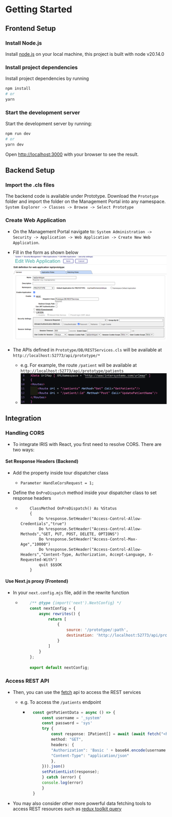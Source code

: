 # Getting Started

## Frontend Setup

### Install Node.js

Install [node.js](https://nodejs.org/en/download/package-manager) on your local machine, this project is built with node v20.14.0

### Install project dependencies

Install project dependencies by running

```bash
npm install
# or
yarn
```

### Start the development server

Start the development server by running:

```bash
npm run dev
# or
yarn dev
```

Open [http://localhost:3000](http://localhost:3000) with your browser to see the result.

## Backend Setup

### Import the .cls files

The backend code is available under Prototype.
Download the `Prototype` folder and import the folder on the Management Portal into any namespace. `System Explorer -> Classes -> Browse -> Select Prototype`

### Create Web Application

- On the Management Portal navigate to: `System Administration -> Security -> Application -> Web Application -> Create New Web Application`.

- Fill in the form as shown below
![management portal](/public/management_portal.png)

- The APIs defined in `Prototype/DB/RESTServices.cls` will be available at `http://localhost:52773/api/prototype/*`
  - e.g. For example, the route `/patient` will be available at `http://localhost:52773/api/prototype/patients`
  - ![rest api](/public/restservices.png)

## Integration

### Handling CORS

- To integrate IRIS with React, you first need to resolve CORS. There are two ways:

#### Set Response Headers (Backend)

- Add the property inside tour dispatcher class
  
  - ```ObjectScript
    Parameter HandleCorsRequest = 1;
    ```

- Define the `OnPreDispatch` method inside your dispatcher class to set response headers

  - ```ObjectScript
        ClassMethod OnPreDispatch() As %Status
        {
            Do %response.SetHeader("Access-Control-Allow-Credentials","true")
            Do %response.SetHeader("Access-Control-Allow-Methods","GET, PUT, POST, DELETE, OPTIONS")
            Do %response.SetHeader("Access-Control-Max-Age","10000")
            Do %response.SetHeader("Access-Control-Allow-Headers","Content-Type, Authorization, Accept-Language, X-Requested-With")
            quit $$$OK
        }
    ```

#### Use Next.js proxy (Frontend)

- In your `next.config.mjs` file, add in the rewrite function

  - ```javascript
        /** @type {import('next').NextConfig} */
        const nextConfig = {
            async rewrites() {
                return [
                    {
                        source: '/prototype/:path',
                        destination: 'http://localhost:52773/api/prototype/:path'
                    }
                ]
            }
        };

        export default nextConfig;
    ```

### Access REST API

- Then, you can use the [fetch](https://developer.mozilla.org/en-US/docs/Web/API/Fetch_API) api to access the REST services
  - e.g. To access the `/patients` endpoint

    - ```typescript
        const getPatientData = async () => {
            const username = '_system'
            const password = 'sys'
            try {
                const response: IPatient[] = await (await fetch("<http://localhost:52773/api/prototype/patients>", {
                method: "GET",
                headers: {
                "Authorization": 'Basic ' + base64.encode(username + ":" + password),
                "Content-Type": "application/json"
                },
            })).json()
            setPatientList(response);
            } catch (error) {
            console.log(error)
            }
        }
        ```

- You may also consider other more powerful data fetching tools to access REST resources such as [redux toolkit query](https://redux-toolkit.js.org/rtk-query/overview)
